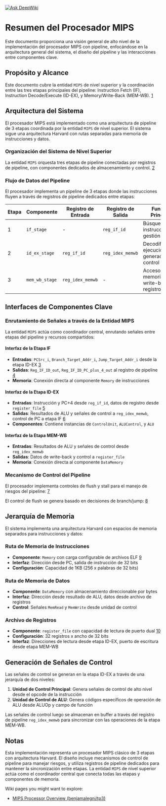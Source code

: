 [![Ask DeepWiki](https://deepwiki.com/badge.svg)](https://deepwiki.com/benjamalegni/mips-3-stages)

# Resumen del Procesador MIPS

Este documento proporciona una visión general de alto nivel de la implementación del procesador MIPS con pipeline, enfocándose en la arquitectura general del sistema, el diseño del pipeline y las interacciones entre componentes clave.

## Propósito y Alcance

Este documento cubre la entidad `MIPS` de nivel superior y la coordinación entre las tres etapas principales del pipeline: Instruction Fetch (IF), Instruction Decode/Execute (ID-EX), y Memory/Write-Back (MEM-WB). [1](#0-0) 

## Arquitectura del Sistema

El procesador MIPS está implementado como una arquitectura de pipeline de 3 etapas coordinada por la entidad `MIPS` de nivel superior. El sistema sigue una arquitectura Harvard con rutas separadas para memoria de instrucciones y datos.

### Organización del Sistema de Nivel Superior

La entidad `MIPS` orquesta tres etapas de pipeline conectadas por registros de pipeline, con componentes dedicados de almacenamiento y control. [2](#0-1) 

### Flujo de Datos del Pipeline

El procesador implementa un pipeline de 3 etapas donde las instrucciones fluyen a través de registros de pipeline dedicados entre etapas:

| Etapa | Componente | Registro de Entrada | Registro de Salida | Función Principal |
|-------|------------|--------------------|--------------------|-------------------|
| 1 | `if_stage` | - | `reg_if_id` | Búsqueda de instrucciones, gestión de PC |
| 2 | `id_ex_stage` | `reg_if_id` | `reg_idex_memwb` | Decodificación, ejecución, generación de control |
| 3 | `mem_wb_stage` | `reg_idex_memwb` | - | Acceso a memoria, write-back de registros |

## Interfaces de Componentes Clave

### Enrutamiento de Señales a través de la Entidad MIPS

La entidad `MIPS` actúa como coordinador central, enrutando señales entre etapas del pipeline y recursos compartidos:

#### Interfaz de la Etapa IF
- **Entradas**: `PCSrc_i`, `Branch_Target_Addr_i`, `Jump_Target_Addr_i` desde la etapa ID-EX [3](#0-2) 
- **Salidas**: `Reg_IF_ID_out`, `Reg_IF_ID_PC_plus_4_out` al registro de pipeline [4](#0-3) 
- **Memoria**: Conexión directa al componente `Memory` de instrucciones

#### Interfaz de la Etapa ID-EX
- **Entradas**: Instrucción y PC+4 desde `reg_if_id`, datos de registro desde `register_file` [5](#0-4) 
- **Salidas**: Resultados de ALU y señales de control a `reg_idex_memwb`, control de PC a etapa IF [6](#0-5) 
- **Componentes**: Contiene instancias de `ControlUnit`, `ALUControl`, y `ALU`

#### Interfaz de la Etapa MEM-WB
- **Entradas**: Resultados de ALU y señales de control desde `reg_idex_memwb`
- **Salidas**: Datos de write-back y control a `register_file`
- **Memoria**: Conexión directa al componente `DataMemory`

### Mecanismo de Control del Pipeline

El procesador implementa controles de flush y stall para el manejo de riesgos del pipeline: [7](#0-6) 

El control de flush se genera basado en decisiones de branch/jump: [8](#0-7) 

## Jerarquía de Memoria

El sistema implementa una arquitectura Harvard con espacios de memoria separados para instrucciones y datos:

### Ruta de Memoria de Instrucciones
- **Componente**: `Memory` con carga configurable de archivos ELF [9](#0-8) 
- **Interfaz**: Dirección desde PC, salida de instrucción de 32 bits
- **Configuración**: Capacidad de 1KB (256 x palabras de 32 bits)

### Ruta de Memoria de Datos
- **Componente**: `DataMemory` con almacenamiento direccionable por bytes
- **Interfaz**: Dirección desde resultado de ALU, datos desde archivo de registros
- **Control**: Señales `MemRead` y `MemWrite` desde unidad de control

### Archivo de Registros
- **Componente**: `register_file` con capacidad de lectura de puerto dual [10](#0-9) 
- **Configuración**: 32 registros x ancho de 32 bits
- **Interfaz**: Direcciones de lectura desde etapa ID-EX, puerto de escritura desde etapa MEM-WB

## Generación de Señales de Control

Las señales de control se generan en la etapa ID-EX a través de una jerarquía de dos niveles:

1. **Unidad de Control Principal**: Genera señales de control de alto nivel desde el opcode de la instrucción
2. **Unidad de Control de ALU**: Genera códigos específicos de operación de ALU desde ALUOp y campo de función

Las señales de control luego se almacenan en buffer a través del registro de pipeline `reg_idex_memwb` para sincronizar con las operaciones de la etapa MEM-WB.

## Notas

Esta implementación representa un procesador MIPS clásico de 3 etapas con arquitectura Harvard. El diseño incluye mecanismos de control de pipeline para manejar riesgos, y utiliza registros de pipeline dedicados para mantener la sincronización entre etapas. La entidad `MIPS` de nivel superior actúa como el coordinador central que conecta todas las etapas y componentes de memoria.

Wiki pages you might want to explore:
- [MIPS Processor Overview (benjamalegni/tp3)](/wiki/benjamalegni/tp3#1)
